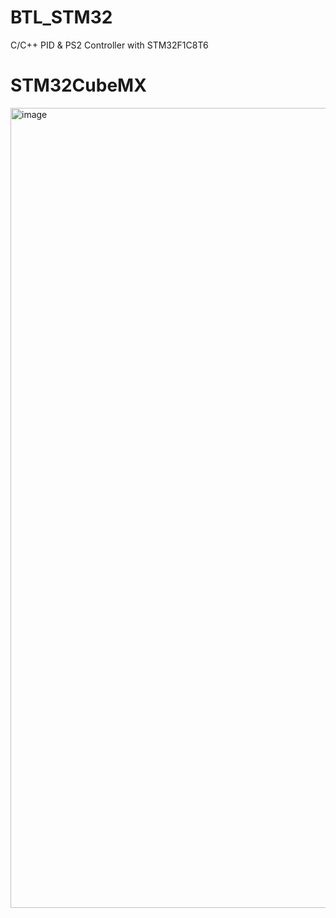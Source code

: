 # BTL_STM32
C/C++ PID &amp; PS2 Controller with STM32F1C8T6
# STM32CubeMX
<img width="1280" alt="image" src="https://user-images.githubusercontent.com/104661706/236485546-7d41bcaa-153b-4ffd-8b02-11e64dff117a.png">
